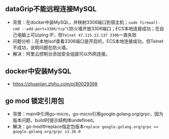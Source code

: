 ## dataGrip不能远程连接MySQL
- 背景：在docker中装MySQL，并映射3306端口到宿主机；`sudo firewall-cmd --add-port=3306/tcp^C`防火墙开放3306端口；ECS本地连接成功；在自己电脑上可以ping IP，但`Telnet 47.115.13.137 3306`一直失败
- 问题分析：在本地lsof查看3306端口是开启的，ECS本地连接成功，但Telnet不成功，说明问题在防火墙。
- 解决：阿里云控制台添加安全组就可以外网连接。
## docker中安装MySQL
- https://zhuanlan.zhihu.com/p/80029398
## go mod 锁定引用包
- 背景：main中引用go-micro，go-micro引用google.golang.org/grpc，因为版本问题，build时提示结构体undefined。
- 解决：go mod中replace指定包版本`replace google.golang.org/grpc => google.golang.org/grpc v1.26.0`